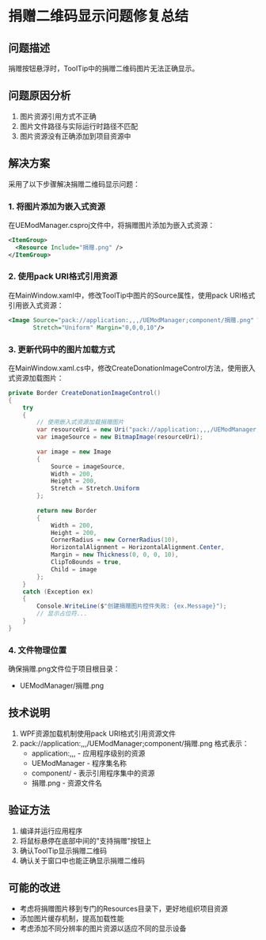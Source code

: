 # 捐赠二维码显示问题修复总结

## 问题描述
捐赠按钮悬浮时，ToolTip中的捐赠二维码图片无法正确显示。

## 问题原因分析
1. 图片资源引用方式不正确
2. 图片文件路径与实际运行时路径不匹配
3. 图片资源没有正确添加到项目资源中

## 解决方案
采用了以下步骤解决捐赠二维码显示问题：

### 1. 将图片添加为嵌入式资源
在UEModManager.csproj文件中，将捐赠图片添加为嵌入式资源：
```xml
<ItemGroup>
  <Resource Include="捐赠.png" />
</ItemGroup>
```

### 2. 使用pack URI格式引用资源
在MainWindow.xaml中，修改ToolTip中图片的Source属性，使用pack URI格式引用嵌入式资源：
```xml
<Image Source="pack://application:,,,/UEModManager;component/捐赠.png" Width="180" Height="180" 
       Stretch="Uniform" Margin="0,0,0,10"/>
```

### 3. 更新代码中的图片加载方式
在MainWindow.xaml.cs中，修改CreateDonationImageControl方法，使用嵌入式资源加载图片：
```csharp
private Border CreateDonationImageControl()
{
    try
    {
        // 使用嵌入式资源加载捐赠图片
        var resourceUri = new Uri("pack://application:,,,/UEModManager;component/捐赠.png", UriKind.Absolute);
        var imageSource = new BitmapImage(resourceUri);
        
        var image = new Image
        {
            Source = imageSource,
            Width = 200,
            Height = 200,
            Stretch = Stretch.Uniform
        };
        
        return new Border
        {
            Width = 200,
            Height = 200,
            CornerRadius = new CornerRadius(10),
            HorizontalAlignment = HorizontalAlignment.Center,
            Margin = new Thickness(0, 0, 0, 10),
            ClipToBounds = true,
            Child = image
        };
    }
    catch (Exception ex)
    {
        Console.WriteLine($"创建捐赠图片控件失败: {ex.Message}");
        // 显示占位符...
    }
}
```

### 4. 文件物理位置
确保捐赠.png文件位于项目根目录：
- UEModManager/捐赠.png

## 技术说明
1. WPF资源加载机制使用pack URI格式引用资源文件
2. pack://application:,,,/UEModManager;component/捐赠.png 格式表示：
   - application:,,, - 应用程序级别的资源
   - UEModManager - 程序集名称
   - component/ - 表示引用程序集中的资源
   - 捐赠.png - 资源文件名

## 验证方法
1. 编译并运行应用程序
2. 将鼠标悬停在底部中间的"支持捐赠"按钮上
3. 确认ToolTip显示捐赠二维码
4. 确认关于窗口中也能正确显示捐赠二维码

## 可能的改进
- 考虑将捐赠图片移到专门的Resources目录下，更好地组织项目资源
- 添加图片缓存机制，提高加载性能
- 考虑添加不同分辨率的图片资源以适应不同的显示设备 